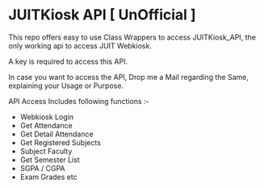 # JUITKiosk API [ UnOfficial ]
This repo offers easy to use Class Wrappers to access JUITKiosk_API, the only working api to access JUIT Webkiosk.

A key is required to access this API.

In case you want to access the API, Drop me a Mail regarding the Same, explaining your Usage or Purpose.

API Access Includes following functions :-

* Webkiosk Login
* Get Attendance
* Get Detail Attendance
* Get Registered Subjects
* Subject Faculty
* Get Semester List
* SGPA / CGPA
* Exam Grades etc
